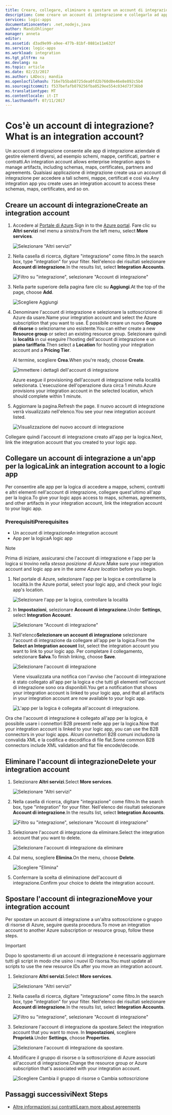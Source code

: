 ```yaml
---
title: Creare, collegare, eliminare o spostare un account di integrazione in App per la logica di Azure | Documentazione Microsoft
description: Come creare un account di integrazione e collegarlo ad app per la logica
services: logic-apps
documentationcenter: .net,nodejs,java
author: MandiOhlinger
manager: anneta
editor: 
ms.assetid: d3ad9e99-a9ee-477b-81bf-0881e11e632f
ms.service: logic-apps
ms.workload: integration
ms.tgt_pltfrm: na
ms.devlang: na
ms.topic: article
ms.date: 02/23/2017
ms.author: LADocs; mandia
ms.openlocfilehash: 716e7b5bab8725dea0fd2b760d0e46e8e892c5b4
ms.sourcegitcommit: f537befafb079256fba0529ee554c034d73f36b0
ms.translationtype: MT
ms.contentlocale: it-IT
ms.lasthandoff: 07/11/2017
---
```

# <a name="what-is-an-integration-account"></a><span data-ttu-id="1d191-103">Cos'è un account di integrazione?</span><span class="sxs-lookup"><span data-stu-id="1d191-103">What is an integration account?</span></span>

<span data-ttu-id="1d191-104">Un account di integrazione consente alle app di integrazione aziendale di gestire elementi diversi, ad esempio schemi, mappe, certificati, partner e contratti.</span><span class="sxs-lookup"><span data-stu-id="1d191-104">An integration account allows enterprise integration apps to manage artifacts, including schemas, maps, certificates, partners and agreements.</span></span> <span data-ttu-id="1d191-105">Qualsiasi applicazione di integrazione create usa un account di integrazione per accedere a tali schemi, mappe, certificati e così via.</span><span class="sxs-lookup"><span data-stu-id="1d191-105">Any integration app you create uses an integration account to access these schemas, maps, certificates, and so on.</span></span>

## <a name="create-an-integration-account"></a><span data-ttu-id="1d191-106">Creare un account di integrazione</span><span class="sxs-lookup"><span data-stu-id="1d191-106">Create an integration account</span></span>

1.  <span data-ttu-id="1d191-107">Accedere al [Portale di Azure](http://portal.azure.com "Portale di Azure").</span><span class="sxs-lookup"><span data-stu-id="1d191-107">Sign in to the [Azure portal](http://portal.azure.com "Azure portal").</span></span> <span data-ttu-id="1d191-108">Fare clic su **Altri servizi** nel menu a sinistra.</span><span class="sxs-lookup"><span data-stu-id="1d191-108">From the left menu, select **More services**.</span></span>

    ![Selezionare "Altri servizi"](./media/logic-apps-enterprise-integration-accounts/account-1.png)

2. <span data-ttu-id="1d191-110">Nella casella di ricerca, digitare "integrazione" come filtro.</span><span class="sxs-lookup"><span data-stu-id="1d191-110">In the search box, type "integration" for your filter.</span></span> <span data-ttu-id="1d191-111">Nell'elenco dei risultati selezionare **Account di integrazione**.</span><span class="sxs-lookup"><span data-stu-id="1d191-111">In the results list, select **Integration Accounts**.</span></span>

    ![Filtro su "integrazione", selezionare "Account di integrazione"](./media/logic-apps-enterprise-integration-accounts/account-2.png)  

3. <span data-ttu-id="1d191-113">Nella parte superiore della pagina fare clic su **Aggiungi**.</span><span class="sxs-lookup"><span data-stu-id="1d191-113">At the top of the page, choose **Add**.</span></span>

    ![Scegliere Aggiungi](./media/logic-apps-enterprise-integration-accounts/account-3.png)

4. <span data-ttu-id="1d191-115">Denominare l'account di integrazione e selezionare la sottoscrizione di Azure da usare.</span><span class="sxs-lookup"><span data-stu-id="1d191-115">Name your integration account and select the Azure subscription that you want to use.</span></span> <span data-ttu-id="1d191-116">È possibile creare un nuovo **Gruppo di risorse** o selezionarne uno esistente.</span><span class="sxs-lookup"><span data-stu-id="1d191-116">You can either create a new **Resource group** or select an existing resource group.</span></span> <span data-ttu-id="1d191-117">Selezionare quindi la **località** in cui eseguire l'hosting dell'account di integrazione e un **piano tariffario**.</span><span class="sxs-lookup"><span data-stu-id="1d191-117">Then select a **Location** for hosting your integration account and a **Pricing Tier**.</span></span> 

    <span data-ttu-id="1d191-118">Al termine, scegliere **Crea**.</span><span class="sxs-lookup"><span data-stu-id="1d191-118">When you're ready, choose **Create**.</span></span>

    ![Immettere i dettagli dell'account di integrazione](./media/logic-apps-enterprise-integration-accounts/account-4.png)

    <span data-ttu-id="1d191-120">Azure esegue il provisioning dell'account di integrazione nella località selezionata. L'esecuzione dell'operazione dura circa 1 minuto.</span><span class="sxs-lookup"><span data-stu-id="1d191-120">Azure provisions your integration account  in the selected location, which should complete within 1 minute.</span></span>

5. <span data-ttu-id="1d191-121">Aggiornare la pagina.</span><span class="sxs-lookup"><span data-stu-id="1d191-121">Refresh the page.</span></span> <span data-ttu-id="1d191-122">Il nuovo account di integrazione verrà visualizzato nell'elenco.</span><span class="sxs-lookup"><span data-stu-id="1d191-122">You see your new integration account listed.</span></span>

    ![Visualizzazione del nuovo account di integrazione](./media/logic-apps-enterprise-integration-accounts/account-5.png) 

<span data-ttu-id="1d191-124">Collegare quindi l'account di integrazione creato all'app per la logica.</span><span class="sxs-lookup"><span data-stu-id="1d191-124">Next, link the integration account that you created to your logic app.</span></span> 

## <a name="link-an-integration-account-to-a-logic-app"></a><span data-ttu-id="1d191-125">Collegare un account di integrazione a un'app per la logica</span><span class="sxs-lookup"><span data-stu-id="1d191-125">Link an integration account to a logic app</span></span>

<span data-ttu-id="1d191-126">Per consentire alle app per la logica di accedere a mappe, schemi, contratti e altri elementi nell'account di integrazione, collegare quest'ultimo all'app per la logica.</span><span class="sxs-lookup"><span data-stu-id="1d191-126">To give your logic apps access to maps, schemas, agreements, and other artifacts in your integration account, link the integration account to your logic app.</span></span>

### <a name="prerequisites"></a><span data-ttu-id="1d191-127">Prerequisiti</span><span class="sxs-lookup"><span data-stu-id="1d191-127">Prerequisites</span></span>

* <span data-ttu-id="1d191-128">Un account di integrazione</span><span class="sxs-lookup"><span data-stu-id="1d191-128">An integration account</span></span>
* <span data-ttu-id="1d191-129">App per la logica</span><span class="sxs-lookup"><span data-stu-id="1d191-129">A logic app</span></span>

> [!NOTE] 
> <span data-ttu-id="1d191-130">Prima di iniziare, assicurarsi che l'account di integrazione e l'app per la logica si trovino nella *stessa posizione di Azure*.</span><span class="sxs-lookup"><span data-stu-id="1d191-130">Make sure your integration account and logic app are in the *same Azure location* before you begin.</span></span>


1. <span data-ttu-id="1d191-131">Nel portale di Azure, selezionare l'app per la logica e controllarne la località.</span><span class="sxs-lookup"><span data-stu-id="1d191-131">In the Azure portal, select your logic app, and check your logic app's location.</span></span>

    ![Selezionare l'app per la logica, controllare la località](./media/logic-apps-enterprise-integration-accounts/linkaccount-1.png)

2. <span data-ttu-id="1d191-133">In **Impostazioni**, selezionare **Account di integrazione**.</span><span class="sxs-lookup"><span data-stu-id="1d191-133">Under **Settings**, select **Integration Account**.</span></span>

    ![Selezionare "Account di integrazione"](./media/logic-apps-enterprise-integration-accounts/linkaccount-2.png)

3. <span data-ttu-id="1d191-135">Nell'elenco**Selezionare un account di integrazione** selezionare l'account di integrazione da collegare all'app per la logica.</span><span class="sxs-lookup"><span data-stu-id="1d191-135">From the **Select an Integration account** list, select the integration account you want to link to your logic app.</span></span> <span data-ttu-id="1d191-136">Per completare il collegamento, selezionare **Salva**.</span><span class="sxs-lookup"><span data-stu-id="1d191-136">To finish linking, choose **Save**.</span></span>

    ![Selezionare l'account di integrazione](./media/logic-apps-enterprise-integration-accounts/linkaccount-3.png)

    <span data-ttu-id="1d191-138">Viene visualizzata una notifica con l'avviso che l'account di integrazione è stato collegato all'app per la logica e che tutti gli elementi nell'account di integrazione sono ora disponibili.</span><span class="sxs-lookup"><span data-stu-id="1d191-138">You get a notification that shows your integration account is linked to your logic app,  and that all artifacts in your integration account are now available to your logic app.</span></span>

    ![L'app per la logica è collegata all'account di integrazione.](./media/logic-apps-enterprise-integration-accounts/linkaccount-5.png)

<span data-ttu-id="1d191-140">Ora che l'account di integrazione è collegato all'app per la logica, è possibile usare i connettori B2B presenti nelle app per la logica.</span><span class="sxs-lookup"><span data-stu-id="1d191-140">Now that your integration account is linked to your logic app, you can use the B2B connectors in your logic apps.</span></span> <span data-ttu-id="1d191-141">Alcuni connettori B2B comuni includono la convalida XML e la codifica e decodifica di file flat.</span><span class="sxs-lookup"><span data-stu-id="1d191-141">Some common B2B connectors include XML validation and flat file encode/decode.</span></span>  

## <a name="delete-your-integration-account"></a><span data-ttu-id="1d191-142">Eliminare l'account di integrazione</span><span class="sxs-lookup"><span data-stu-id="1d191-142">Delete your integration account</span></span>

1. <span data-ttu-id="1d191-143">Selezionare **Altri servizi**.</span><span class="sxs-lookup"><span data-stu-id="1d191-143">Select **More services**.</span></span>

    ![Selezionare "Altri servizi"](./media/logic-apps-enterprise-integration-accounts/account-1.png)

2. <span data-ttu-id="1d191-145">Nella casella di ricerca, digitare "integrazione" come filtro.</span><span class="sxs-lookup"><span data-stu-id="1d191-145">In the search box, type "integration" for your filter.</span></span> <span data-ttu-id="1d191-146">Nell'elenco dei risultati selezionare **Account di integrazione**.</span><span class="sxs-lookup"><span data-stu-id="1d191-146">In the results list, select **Integration Accounts**.</span></span>

    ![Filtro su "integrazione", selezionare "Account di integrazione"](./media/logic-apps-enterprise-integration-accounts/account-2.png)  

3. <span data-ttu-id="1d191-148">Selezionare l'account di integrazione da eliminare.</span><span class="sxs-lookup"><span data-stu-id="1d191-148">Select the integration account that you want to delete.</span></span>

    ![Selezionare l'account di integrazione da eliminare](./media/logic-apps-enterprise-integration-accounts/account-5.png)

4. <span data-ttu-id="1d191-150">Dal menu, scegliere **Elimina**.</span><span class="sxs-lookup"><span data-stu-id="1d191-150">On the menu, choose **Delete**.</span></span>

    ![Scegliere "Elimina"](./media/logic-apps-enterprise-integration-accounts/delete.png)

5. <span data-ttu-id="1d191-152">Confermare la scelta di eliminazione dell'account di integrazione.</span><span class="sxs-lookup"><span data-stu-id="1d191-152">Confirm your choice to delete the integration account.</span></span>

## <a name="move-your-integration-account"></a><span data-ttu-id="1d191-153">Spostare l'account di integrazione</span><span class="sxs-lookup"><span data-stu-id="1d191-153">Move your integration account</span></span>

<span data-ttu-id="1d191-154">Per spostare un account di integrazione a un'altra sottoscrizione o gruppo di risorse di Azure, seguire questa procedura.</span><span class="sxs-lookup"><span data-stu-id="1d191-154">To move an integration account to another Azure subscription or resource group, follow these steps.</span></span>

> [!IMPORTANT]
> <span data-ttu-id="1d191-155">Dopo lo spostamento di un account di integrazione è necessario aggiornare tutti gli script in modo che usino i nuovi ID risorsa.</span><span class="sxs-lookup"><span data-stu-id="1d191-155">You must update all scripts to use the new resource IDs after you move an integration account.</span></span>

1. <span data-ttu-id="1d191-156">Selezionare **Altri servizi**.</span><span class="sxs-lookup"><span data-stu-id="1d191-156">Select **More services**.</span></span>

    ![Selezionare "Altri servizi"](./media/logic-apps-enterprise-integration-accounts/account-1.png)

2. <span data-ttu-id="1d191-158">Nella casella di ricerca, digitare "integrazione" come filtro.</span><span class="sxs-lookup"><span data-stu-id="1d191-158">In the search box, type "integration" for your filter.</span></span> <span data-ttu-id="1d191-159">Nell'elenco dei risultati selezionare **Account di integrazione**.</span><span class="sxs-lookup"><span data-stu-id="1d191-159">In the results list, select **Integration Accounts**.</span></span>

    ![Filtro su "integrazione", selezionare "Account di integrazione"](./media/logic-apps-enterprise-integration-accounts/account-2.png)

3. <span data-ttu-id="1d191-161">Selezionare l'account di integrazione da spostare.</span><span class="sxs-lookup"><span data-stu-id="1d191-161">Select the integration account that you want to move.</span></span> <span data-ttu-id="1d191-162">In **Impostazioni**, scegliere **Proprietà**.</span><span class="sxs-lookup"><span data-stu-id="1d191-162">Under **Settings**, choose **Properties**.</span></span>

    ![Selezionare l'account di integrazione da spostare.](./media/logic-apps-enterprise-integration-accounts/move.png)

5. <span data-ttu-id="1d191-165">Modificare il gruppo di risorse o la sottoscrizione di Azure associati all'account di integrazione.</span><span class="sxs-lookup"><span data-stu-id="1d191-165">Change the resource group or Azure subscription that's associated with your integration account.</span></span>

    ![Scegliere Cambia il gruppo di risorse o Cambia sottoscrizione](./media/logic-apps-enterprise-integration-accounts/move-2.png)

## <a name="next-steps"></a><span data-ttu-id="1d191-167">Passaggi successivi</span><span class="sxs-lookup"><span data-stu-id="1d191-167">Next Steps</span></span>
* [<span data-ttu-id="1d191-168">Altre informazioni sui contratti</span><span class="sxs-lookup"><span data-stu-id="1d191-168">Learn more about agreements</span></span>](../logic-apps/logic-apps-enterprise-integration-agreements.md "Informazioni sui contratti di Enterprise Integration")  

